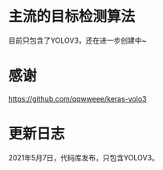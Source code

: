 # 主流的目标检测算法

目前只包含了YOLOV3，还在进一步创建中~

# 感谢
https://github.com/qqwweee/keras-yolo3

# 更新日志
2021年5月7日，代码库发布，只包含YOLOV3。
